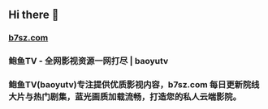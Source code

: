 ## Hi there 👋

<!--
**baoyu168tv/baoyu168tv** is a ✨ _special_ ✨ repository because its `README.md` (this file) appears on your GitHub profile.

Here are some ideas to get you started:
### 鲍鱼TV,baoyutv,影视在线观看,高清电影资源,电视剧全集
- 🔭 I’m currently working on ...
- 🌱 I’m currently learning ...
- 👯 I’m looking to collaborate on ...
- 🤔 I’m looking for help with ...
- 💬 Ask me about ...
- 📫 How to reach me: ...
- 😄 Pronouns: ...
- ⚡ Fun fact: ...
-->
### [b7sz.com](https://www.b7sz.com/?baoyutv) 
### 鲍鱼TV - 全网影视资源一网打尽 | baoyutv
### 鲍鱼TV(baoyutv)专注提供优质影视内容，b7sz.com 每日更新院线大片与热门剧集，蓝光画质加载流畅，打造您的私人云端影院。
